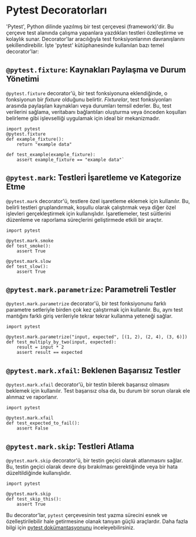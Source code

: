# **Pytest Decoratorları**

'Pytest', Python dilinde yazılmış bir test çerçevesi (framework)'dir. Bu çerçeve test alanında çalışma yapanlara yazdıkları testleri özelleştirme ve kolaylık sunar. Decorator'lar aracılığıyla test fonksiyonlarının davranışlarını şekillendirebilir. İşte 'pytest' kütüphanesinde kullanılan bazı temel decorator'lar:

## `@pytest.fixture`: Kaynakları Paylaşma ve Durum Yönetimi

`@pytest.fixture` decorator'ü, bir test fonksiyonuna eklendiğinde, o fonksiyonun bir _fixture_ olduğunu belirtir. _Fixturelar_, test fonksiyonları arasında paylaşılan kaynakları veya durumları temsil ederler. Bu, test verilerini sağlama, veritabanı bağlantıları oluşturma veya önceden koşulları belirleme gibi işlevselliği uygulamak için ideal bir mekanizmadır.
  
    
    import pytest
    @pytest.fixture
    def example_fixture():
        return "example data"
    
    def test_example(example_fixture):
        assert example_fixture == "example data"`
## `@pytest.mark`: Testleri İşaretleme ve Kategorize Etme

`@pytest.mark` decorator'ü, testlere özel işaretleme eklemek için kullanılır. Bu, belirli testleri gruplandırmak, koşullu olarak çalıştırmak veya diğer özel işlevleri gerçekleştirmek için kullanışlıdır. İşaretlemeler, test süitlerini düzenleme ve raporlama süreçlerini geliştirmede etkili bir araçtır.


    import pytest
    
    @pytest.mark.smoke
    def test_smoke():
        assert True
    
    @pytest.mark.slow
    def test_slow():
        assert True 

## `@pytest.mark.parametrize`: Parametreli Testler

`@pytest.mark.parametrize` decorator'ü, bir test fonksiyonunu farklı parametre setleriyle birden çok kez çalıştırmak için kullanılır. Bu, aynı test mantığını farklı giriş verileriyle tekrar tekrar kullanma yeteneği sağlar.

    import pytest
    
    @pytest.mark.parametrize("input, expected", [(1, 2), (2, 4), (3, 6)])
    def test_multiply_by_two(input, expected):
        result = input * 2
        assert result == expected

 

## `@pytest.mark.xfail`: Beklenen Başarısız Testler

`@pytest.mark.xfail` decorator'ü, bir testin bilerek başarısız olmasını beklemek için kullanılır. Test başarısız olsa da, bu durum bir sorun olarak ele alınmaz ve raporlanır.


    import pytest
    
    @pytest.mark.xfail
    def test_expected_to_fail():
        assert False

## `@pytest.mark.skip`: Testleri Atlama

`@pytest.mark.skip` decorator'ü, bir testin geçici olarak atlanmasını sağlar. Bu, testin geçici olarak devre dışı bırakılması gerektiğinde veya bir hata düzeltildiğinde kullanışlıdır.

    import pytest
    
    @pytest.mark.skip
    def test_skip_this():
        assert True

 

Bu decorator'lar, `pytest` çerçevesinin test yazma sürecini esnek ve özelleştirilebilir hale getirmesine olanak tanıyan güçlü araçlardır. Daha fazla bilgi için [pytest dokümantasyonunu](https://docs.pytest.org/en/stable/contents.html) inceleyebilirsiniz.
